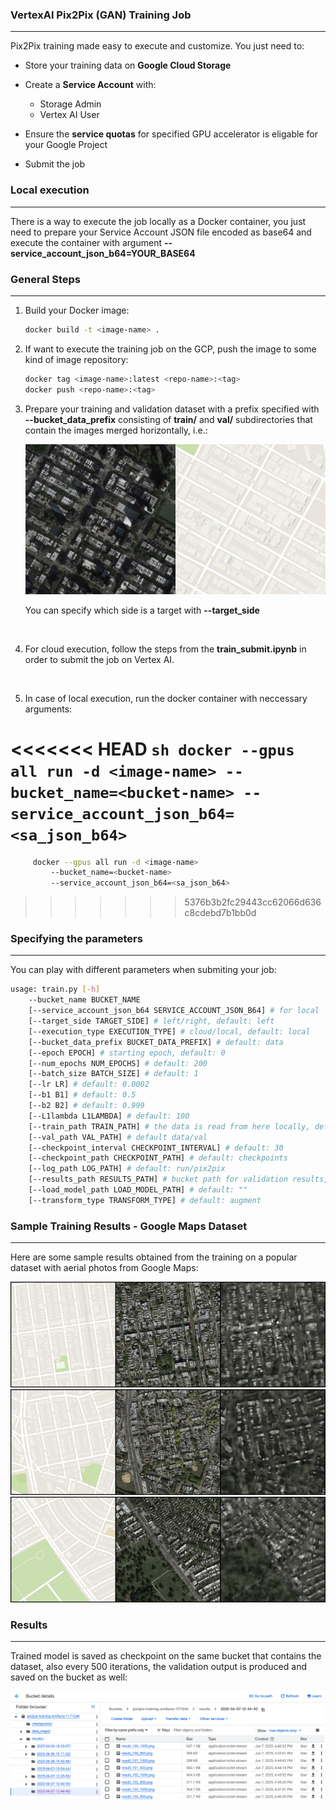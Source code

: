 ### VertexAI Pix2Pix (GAN) Training Job
---

Pix2Pix training made easy to execute and customize. You just need to:

- Store your training data on **Google Cloud Storage**
- Create a **Service Account** with:
    
    - Storage Admin
    - Vertex AI User

- Ensure the **service quotas** for specified GPU accelerator is eligable for your Google Project
- Submit the job

### Local execution
---

There is a way to execute the job locally as a Docker container, you just need to prepare your Service Account JSON file encoded as base64 and execute the container with argument **--service_account_json_b64=YOUR_BASE64**

### General Steps

--- 

1. Build your Docker image:
    ```sh
    docker build -t <image-name> .
    ```

2. If want to execute the training job on the GCP, push the image to some kind of image repository:
    ```sh
    docker tag <image-name>:latest <repo-name>:<tag>
    docker push <repo-name>:<tag>
    ```

3. Prepare your training and validation dataset with a prefix specified with **--bucket_data_prefix** consisting of **train/** and **val/** subdirectories that contain the images merged horizontally, i.e.:

    <img src="images/sample_data.jpg">

    You can specify which side is a target with **--target_side**
<br>

4. For cloud execution, follow the steps from the **train_submit.ipynb** in order to submit the job on Vertex AI.
<br>

5. In case of local execution, run the docker container with neccessary arguments:

<<<<<<< HEAD
    ```sh
    docker --gpus all run -d <image-name>
        --bucket_name=<bucket-name>
        --service_account_json_b64=<sa_json_b64>
    ```
=======
   ```sh
        docker --gpus all run -d <image-name>
            --bucket_name=<bucket-name>
            --service_account_json_b64=<sa_json_b64>
   ```
>>>>>>> 5376b3b2fc29443cc62066d636c8cdebd7b1bb0d

### Specifying the parameters
---

You can play with different parameters when submiting your job:

```sh
usage: train.py [-h] 
    --bucket_name BUCKET_NAME
    [--service_account_json_b64 SERVICE_ACCOUNT_JSON_B64] # for local
    [--target_side TARGET_SIDE] # left/right, default: left
    [--execution_type EXECUTION_TYPE] # cloud/local, default: local
    [--bucket_data_prefix BUCKET_DATA_PREFIX] # default: data 
    [--epoch EPOCH] # starting epoch, default: 0
    [--num_epochs NUM_EPOCHS] # default: 200
    [--batch_size BATCH_SIZE] # default: 1
    [--lr LR] # default: 0.0002
    [--b1 B1] # default: 0.5
    [--b2 B2] # default: 0.999
    [--L1lambda L1LAMBDA] # default: 100
    [--train_path TRAIN_PATH] # the data is read from here locally, default: data/train
    [--val_path VAL_PATH] # default data/val
    [--checkpoint_interval CHECKPOINT_INTERVAL] # default: 30
    [--checkpoint_path CHECKPOINT_PATH] # default: checkpoints
    [--log_path LOG_PATH] # default: run/pix2pix
    [--results_path RESULTS_PATH] # bucket path for validation results, default: results/{dt.datetime.now().strftime('%Y-%m-%d-%H-%M-%S')}
    [--load_model_path LOAD_MODEL_PATH] # default: ""
    [--transform_type TRANSFORM_TYPE] # default: augment
```

### Sample Training Results - Google Maps Dataset
---

Here are some sample results obtained from the training on a popular dataset with aerial photos from Google Maps:

<img src="images/val1.png">

<img src="images/val2.png">

<img src="images/val3.png">


### Results
---

Trained model is saved as checkpoint on the same bucket that contains the dataset, also every 500 iterations, the validation output is produced and saved on the bucket as well:

<img src="images/logs.png">
